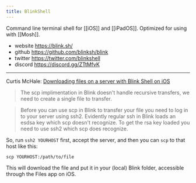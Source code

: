 ```yaml
---
title: BlinkShell
---
```


Command line terminal shell for [[iOS]] and [[iPadOS]]. Optimized for using with [[Mosh]].

* website https://blink.sh/
* github https://github.com/blinksh/blink
* twitter https://twitter.com/blinkshell
* discord https://discord.gg/ZTtMfvK

---

Curtis McHale: [Downloading files on a server with Blink Shell on iOS](https://curtismchale.ca/2019/09/23/downloading-files-on-a-server-with-blink-shell-on-ios)

> The scp implimentation in Blink doesn't handle recursive transfers, we need to create a single file to transfer.

> Before you can use scp in Blink to transfer your file you need to log in to your server using ssh2. Evidently regular ssh in Blink loads an esdsa key which scp doesn't recognize. To get the rsa key loaded you need to use ssh2 which scp does recognize.

So, run `ssh2 YOURHOST` first, accept the server, and then you can `scp` to that host like this:

```scp YOURHOST:/path/to/file```

This will download the file and put it in your (local) Blink folder, accessible through the Files app on iOS.